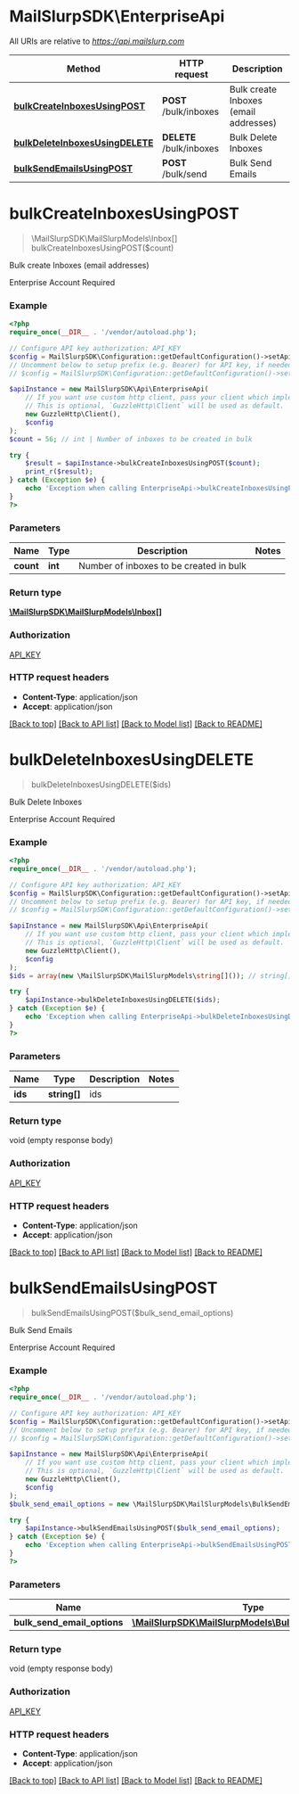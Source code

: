 # MailSlurpSDK\EnterpriseApi

All URIs are relative to *https://api.mailslurp.com*

Method | HTTP request | Description
------------- | ------------- | -------------
[**bulkCreateInboxesUsingPOST**](EnterpriseApi.md#bulkCreateInboxesUsingPOST) | **POST** /bulk/inboxes | Bulk create Inboxes (email addresses)
[**bulkDeleteInboxesUsingDELETE**](EnterpriseApi.md#bulkDeleteInboxesUsingDELETE) | **DELETE** /bulk/inboxes | Bulk Delete Inboxes
[**bulkSendEmailsUsingPOST**](EnterpriseApi.md#bulkSendEmailsUsingPOST) | **POST** /bulk/send | Bulk Send Emails


# **bulkCreateInboxesUsingPOST**
> \MailSlurpSDK\MailSlurpModels\Inbox[] bulkCreateInboxesUsingPOST($count)

Bulk create Inboxes (email addresses)

Enterprise Account Required

### Example
```php
<?php
require_once(__DIR__ . '/vendor/autoload.php');

// Configure API key authorization: API_KEY
$config = MailSlurpSDK\Configuration::getDefaultConfiguration()->setApiKey('x-api-key', 'YOUR_API_KEY');
// Uncomment below to setup prefix (e.g. Bearer) for API key, if needed
// $config = MailSlurpSDK\Configuration::getDefaultConfiguration()->setApiKeyPrefix('x-api-key', 'Bearer');

$apiInstance = new MailSlurpSDK\Api\EnterpriseApi(
    // If you want use custom http client, pass your client which implements `GuzzleHttp\ClientInterface`.
    // This is optional, `GuzzleHttp\Client` will be used as default.
    new GuzzleHttp\Client(),
    $config
);
$count = 56; // int | Number of inboxes to be created in bulk

try {
    $result = $apiInstance->bulkCreateInboxesUsingPOST($count);
    print_r($result);
} catch (Exception $e) {
    echo 'Exception when calling EnterpriseApi->bulkCreateInboxesUsingPOST: ', $e->getMessage(), PHP_EOL;
}
?>
```

### Parameters

Name | Type | Description  | Notes
------------- | ------------- | ------------- | -------------
 **count** | **int**| Number of inboxes to be created in bulk |

### Return type

[**\MailSlurpSDK\MailSlurpModels\Inbox[]**](../Model/Inbox.md)

### Authorization

[API_KEY](../../README.md#API_KEY)

### HTTP request headers

 - **Content-Type**: application/json
 - **Accept**: application/json

[[Back to top]](#) [[Back to API list]](../../README.md#documentation-for-api-endpoints) [[Back to Model list]](../../README.md#documentation-for-models) [[Back to README]](../../README.md)

# **bulkDeleteInboxesUsingDELETE**
> bulkDeleteInboxesUsingDELETE($ids)

Bulk Delete Inboxes

Enterprise Account Required

### Example
```php
<?php
require_once(__DIR__ . '/vendor/autoload.php');

// Configure API key authorization: API_KEY
$config = MailSlurpSDK\Configuration::getDefaultConfiguration()->setApiKey('x-api-key', 'YOUR_API_KEY');
// Uncomment below to setup prefix (e.g. Bearer) for API key, if needed
// $config = MailSlurpSDK\Configuration::getDefaultConfiguration()->setApiKeyPrefix('x-api-key', 'Bearer');

$apiInstance = new MailSlurpSDK\Api\EnterpriseApi(
    // If you want use custom http client, pass your client which implements `GuzzleHttp\ClientInterface`.
    // This is optional, `GuzzleHttp\Client` will be used as default.
    new GuzzleHttp\Client(),
    $config
);
$ids = array(new \MailSlurpSDK\MailSlurpModels\string[]()); // string[] | ids

try {
    $apiInstance->bulkDeleteInboxesUsingDELETE($ids);
} catch (Exception $e) {
    echo 'Exception when calling EnterpriseApi->bulkDeleteInboxesUsingDELETE: ', $e->getMessage(), PHP_EOL;
}
?>
```

### Parameters

Name | Type | Description  | Notes
------------- | ------------- | ------------- | -------------
 **ids** | **string[]**| ids |

### Return type

void (empty response body)

### Authorization

[API_KEY](../../README.md#API_KEY)

### HTTP request headers

 - **Content-Type**: application/json
 - **Accept**: application/json

[[Back to top]](#) [[Back to API list]](../../README.md#documentation-for-api-endpoints) [[Back to Model list]](../../README.md#documentation-for-models) [[Back to README]](../../README.md)

# **bulkSendEmailsUsingPOST**
> bulkSendEmailsUsingPOST($bulk_send_email_options)

Bulk Send Emails

Enterprise Account Required

### Example
```php
<?php
require_once(__DIR__ . '/vendor/autoload.php');

// Configure API key authorization: API_KEY
$config = MailSlurpSDK\Configuration::getDefaultConfiguration()->setApiKey('x-api-key', 'YOUR_API_KEY');
// Uncomment below to setup prefix (e.g. Bearer) for API key, if needed
// $config = MailSlurpSDK\Configuration::getDefaultConfiguration()->setApiKeyPrefix('x-api-key', 'Bearer');

$apiInstance = new MailSlurpSDK\Api\EnterpriseApi(
    // If you want use custom http client, pass your client which implements `GuzzleHttp\ClientInterface`.
    // This is optional, `GuzzleHttp\Client` will be used as default.
    new GuzzleHttp\Client(),
    $config
);
$bulk_send_email_options = new \MailSlurpSDK\MailSlurpModels\BulkSendEmailOptions(); // \MailSlurpSDK\MailSlurpModels\BulkSendEmailOptions | bulkSendEmailOptions

try {
    $apiInstance->bulkSendEmailsUsingPOST($bulk_send_email_options);
} catch (Exception $e) {
    echo 'Exception when calling EnterpriseApi->bulkSendEmailsUsingPOST: ', $e->getMessage(), PHP_EOL;
}
?>
```

### Parameters

Name | Type | Description  | Notes
------------- | ------------- | ------------- | -------------
 **bulk_send_email_options** | [**\MailSlurpSDK\MailSlurpModels\BulkSendEmailOptions**](../Model/BulkSendEmailOptions.md)| bulkSendEmailOptions |

### Return type

void (empty response body)

### Authorization

[API_KEY](../../README.md#API_KEY)

### HTTP request headers

 - **Content-Type**: application/json
 - **Accept**: application/json

[[Back to top]](#) [[Back to API list]](../../README.md#documentation-for-api-endpoints) [[Back to Model list]](../../README.md#documentation-for-models) [[Back to README]](../../README.md)


